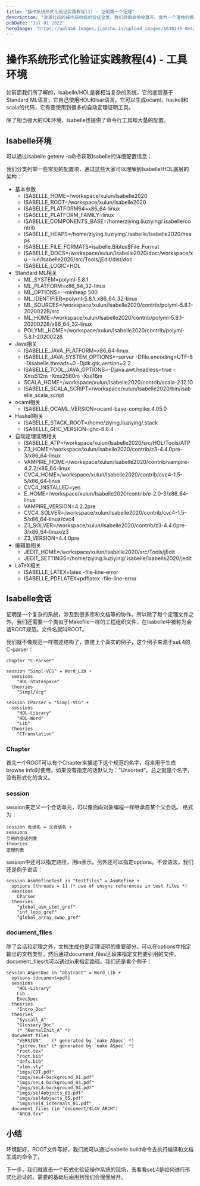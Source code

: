 ```yaml
---
title: "操作系统形式化验证实践教程(1) - 证明第一个定理"
description: "波澜壮阔的操作系统级的验证全景，我们后面会徐徐展开。做为一个落地的教程，我们千里之行始于足下，先从Isabelle/HOL工具的使用开始说起。"
pubDate: "Jul 01 2022"
heroImage: "https://upload-images.jianshu.io/upload_images/1638145-8e4275af60afb16e.png?imageMogr2/auto-orient/strip%7CimageView2/2/w/1240"
---
```


# 操作系统形式化验证实践教程(4) - 工具环境

如前面我们所了解的，Isabelle/HOL是套相当复杂的系统，它的底层基于Standard ML语言，它自己使用HOL和Isar语言，它可以生成ocaml，haskell和scala的代码，它有要使用到很多的自动定理证明工具。

除了相当强大的IDE环境，Isabelle也提供了命令行工具和大量的配置。

## Isabelle环境

可以通过isabelle getenv -a命令获取Isabelle的详细配置信息：

我们分类列举一些常见的配置项，通过这些大家可以理解到Isabelle/HOL底层的架构：

- 基本参数
  - ISABELLE_HOME=/workspace/xulun/Isabelle2020
  - ISABELLE_ROOT=/workspace/xulun/Isabelle2020
  - ISABELLE_PLATFORM64=x86_64-linux
  - ISABELLE_PLATFORM_FAMILY=linux
  - ISABELLE_COMPONENTS_BASE=/home/ziying.liuziying/.isabelle/contrib
  - ISABELLE_HEAPS=/home/ziying.liuziying/.isabelle/Isabelle2020/heaps
  - ISABELLE_FILE_FORMATS=isabelle.Bibtex$File_Format
  - ISABELLE_DOCS=/workspace/xulun/Isabelle2020/doc:/workspace/xu  - lun/Isabelle2020/src/Tools/jEdit/dist/doc
  - ISABELLE_LOGIC=HOL
- Standard ML相关
  - ML_SYSTEM=polyml-5.8.1
  - ML_PLATFORM=x86_64_32-linux
  - ML_OPTIONS=--minheap 500
  - ML_IDENTIFIER=polyml-5.8.1_x86_64_32-linux
  - ML_SOURCES=/workspace/xulun/Isabelle2020/contrib/polyml-5.8.1-20200228/src
  - ML_HOME=/workspace/xulun/Isabelle2020/contrib/polyml-5.8.1-20200228/x86_64_32-linux
  - POLYML_HOME=/workspace/xulun/Isabelle2020/contrib/polyml-5.8.1-20200228
- Java相关
  - ISABELLE_JAVA_PLATFORM=x86_64-linux
  - ISABELLE_JAVA_SYSTEM_OPTIONS=-server -Dfile.encoding=UTF-8 -Disabelle.threads=0 -Djdk.gtk.version=2.2
  - ISABELLE_TOOL_JAVA_OPTIONS=-Djava.awt.headless=true -Xms512m -Xmx2560m -Xss16m
  - SCALA_HOME=/workspace/xulun/Isabelle2020/contrib/scala-2.12.10
  - ISABELLE_SCALA_SCRIPT=/workspace/xulun/Isabelle2020/bin/isabelle_scala_script
- ocaml相关
  - ISABELLE_OCAML_VERSION=ocaml-base-compiler.4.05.0
- Haskell相关
  - ISABELLE_STACK_ROOT=/home/ziying.liuziying/.stack
  - ISABELLE_GHC_VERSION=ghc-8.6.4
- 自动定理证明相关
  - ISABELLE_ATP=/workspace/xulun/Isabelle2020/src/HOL/Tools/ATP
  - Z3_HOME=/workspace/xulun/Isabelle2020/contrib/z3-4.4.0pre-3/x86_64-linux
  - VAMPIRE_HOME=/workspace/xulun/Isabelle2020/contrib/vampire-4.2.2/x86_64-linux
  - CVC4_HOME=/workspace/xulun/Isabelle2020/contrib/cvc4-1.5-5/x86_64-linux
  - CVC4_INSTALLED=yes
  - E_HOME=/workspace/xulun/Isabelle2020/contrib/e-2.0-3/x86_64-linux
  - VAMPIRE_VERSION=4.2.2pre
  - CVC4_SOLVER=/workspace/xulun/Isabelle2020/contrib/cvc4-1.5-5/x86_64-linux/cvc4
  - Z3_SOLVER=/workspace/xulun/Isabelle2020/contrib/z3-4.4.0pre-3/x86_64-linux/z3
  - Z3_VERSION=4.4.0pre
- 编辑器相关
  - JEDIT_HOME=/workspace/xulun/Isabelle2020/src/Tools/jEdit
  - JEDIT_SETTINGS=/home/ziying.liuziying/.isabelle/Isabelle2020/jedit
- LaTeX相关
  - ISABELLE_LATEX=latex -file-line-error
  - ISABELLE_PDFLATEX=pdflatex -file-line-error

## Isabelle会话

证明是一个复杂的系统，涉及到很多库和文档等的协作。所以除了每个定理文件之外，我们还需要一个类似于Makefile一样的工程组织文件，在Isabelle中被称为会话ROOT规范。文件名就叫ROOT。

我们就不像规范一样描述结构了，直接上个真实的例子，这个例子来源于seL4的C-parser：
```
chapter "C-Parser"

session "Simpl-VCG" = Word_Lib +
  sessions
    "HOL-Statespace"
  theories
    "Simpl/Vcg"

session CParser = "Simpl-VCG" +
  sessions
    "HOL-Library"
    "HOL-Word"
    "Lib"
  theories
    "CTranslation"
```

### Chapter

首先一个ROOT可以有个Chapter来描述下这个规范的名字，将来用于生成browse info时使用，如果没有指定的话默认为：“Unsorted”。总之就是个名字，没有形式化的含义。

### session

session来定义一个会话单元，可以像面向对象编程一样继承自某个父会话。
格式为：

```
session 会话名 = 父会话名 + 
sessions
引用的会话列表
theories
定理列表
```

session中还可以指定路径，用in表示。另外还可以指定options。不谈语法，我们还是例子说话： 

```
session AsmRefineTest in "testfiles" = AsmRefine +
  options [threads = 1] (* use of unsync references in test files *)
  sessions
    CParser
  theories
    "global_asm_stmt_gref"
    "inf_loop_gref"
    "global_array_swap_gref"
```

### document_files

除了会话和定理之外，文档生成也是定理证明的重要部分。可以在options中指定输出的文档类型，然后通过document_files区段来指定文档要引用的文件。document_files也可以通过in来指定路径。我们还是看个例子：

```
session ASpecDoc in "abstract" = Word_Lib +
  options [document=pdf]
  sessions
    "HOL-Library"
    Lib
    ExecSpec
  theories
    "Intro_Doc"
  theories
    "Syscall_A"
    "Glossary_Doc"
    (* "KernelInit_A" *)
  document_files
    "VERSION"    (* generated by `make ASpec` *)
    "gitrev.tex" (* generated by `make ASpec` *)
    "root.tex"
    "root.bib"
    "defs.bib"
    "ulem.sty"
    "imgs/CDT.pdf"
    "imgs/seL4-background_01.pdf"
    "imgs/seL4-background_03.pdf"
    "imgs/seL4-background_04.pdf"
    "imgs/sel4objects_01.pdf"
    "imgs/sel4objects_05.pdf"
    "imgs/sel4_internals_01.pdf"
  document_files (in "document/$L4V_ARCH")
    "ARCH.tex"
```

## 小结

环境配好，ROOT文件写好，我们就可以通过isabelle build命令去执行编译和文档生成的命令了。

下一步，我们就直击一个形式化验证操作系统的现场，去看看seL4是如何进行形式化验证的。需要的基础后面用到我们会慢慢展开。

